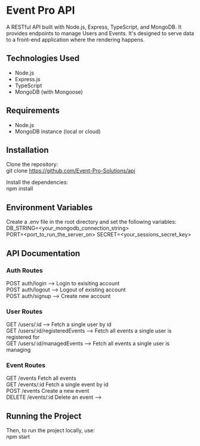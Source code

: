 # Event Pro API

A RESTful API built with Node.js, Express, TypeScript, and MongoDB. It provides endpoints to manage Users and Events. It's designed to serve data to a front-end application where the rendering happens.

## Technologies Used

-   Node.js
-   Express.js
-   TypeScript
-   MongoDB (with Mongoose)

## Requirements

-   Node.js
-   MongoDB instance (local or cloud)

## Installation

Clone the repository:  
git clone https://github.com/Event-Pro-Solutions/api

Install the dependencies:  
npm install

## Environment Variables

Create a .env file in the root directory and set the following variables:  
DB_STRING=<your_mongodb_connection_string>  
PORT=<port_to_run_the_server_on>
SECRET=<your_sessions_secret_key>

## API Documentation

### Auth Routes

POST auth/login --> Login to exisiting account  
POST auth/logout --> Logout of existing account  
POST auth/signup --> Create new account

### User Routes

GET /users/:id --> Fetch a single user by id  
GET /users/:id/registeredEvents --> Fetch all events a single user is registered for  
GET /users/:id/managedEvents --> Fetch all events a single user is managing

### Event Routes

GET /events Fetch all events  
GET /events/:id Fetch a single event by id  
POST /events Create a new event  
DELETE /events/:id Delete an event -->

## Running the Project

Then, to run the project locally, use:  
npm start
